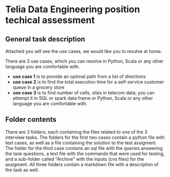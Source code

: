 # Telia Data Engineering position techical assessment

## General task description
Attached you will see the use cases, we would like you to resolve at home. 

There are 3 use cases,  which you can resolve in Python, Scala or any other language you are comfortable with.

* __use case 1__ is to provide an optimal path from a list of directions
* __use case 2__ is to find the total execution time for a self-service customer queue in a grocery store
* __use case 3__ is to find number of cells, sites in telecom data; you can attempt it in SQL or spark data frame or Python, Scala or any other language you are comfortable with.


## Folder contents
There are 3 folders, each containing the files related to one of the 3 interview tasks. The folders for the first two cases contain a python file with test cases, as well as a file containing the solution to the test assigment. The folder for the third case contains an sql file with the queries answering the task questions, a text file with the commands that were used for testing, and a sub-folder called "Archive" with the inputs (cvs files) for the assigment. All three folders contain a markdown file with a description of the task as well.